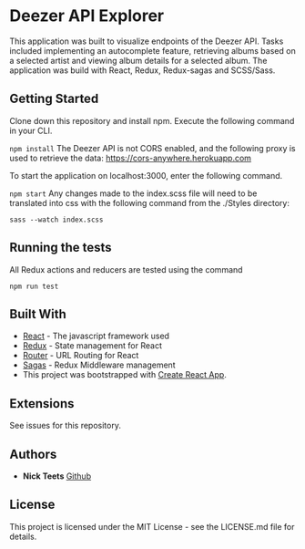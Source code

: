 # Deezer API Explorer
This application was built to visualize endpoints of the Deezer API. Tasks included implementing an autocomplete feature, retrieving albums based on a selected artist and viewing album details for a selected album. The application was build with React, Redux, Redux-sagas and SCSS/Sass.

## Getting Started
Clone down this repository and install npm. Execute the following command in your CLI.

```npm install```
The Deezer API is not CORS enabled, and the following proxy is used to retrieve the data: https://cors-anywhere.herokuapp.com

To start the application on localhost:3000, enter the following command.

```npm start```
Any changes made to the index.scss file will need to be translated into css with the following command from the ./Styles directory:

```sass --watch index.scss```
## Running the tests
All Redux actions and reducers are tested using the command

```npm run test```
## Built With

* [React](https://reactjs.org/) - The javascript framework used
* [Redux](https://redux.js.org/) - State management for React
* [Router](https://github.com/reactjs/react-router-redux) - URL Routing for React
* [Sagas](https://redux-saga.js.org/) - Redux Middleware management
* This project was bootstrapped with [Create React App](https://github.com/facebookincubator/create-react-app).

## Extensions
See issues for this repository.

## Authors
* **Nick Teets** [Github](https://github.com/nicktu12)

## License
This project is licensed under the MIT License - see the LICENSE.md file for details.
